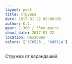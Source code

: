 ```yaml
---
layout: post
title: Стружка
date: 2017-01-22 00:00:00
author: К.С.
gear: E-300 / 35mm macro
shoot_date: 2017-01-22
location: Нахабино
colors: ['576525', '6d6514']
---
```


Стружка от карандашей.
